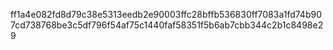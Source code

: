 ff1a4e082fd8d79c38e5313eedb2e90003ffc28bffb536830ff7083a1fd74b907cd738768be3c5df796f54af75c1440faf58351f5b6ab7cbb344c2b1c8498e29
